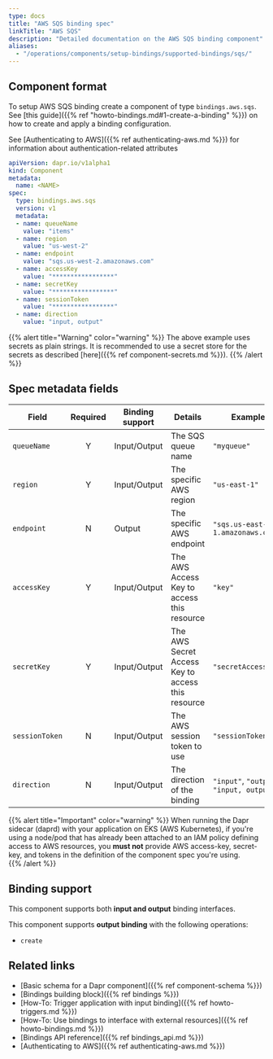 ```yaml
---
type: docs
title: "AWS SQS binding spec"
linkTitle: "AWS SQS"
description: "Detailed documentation on the AWS SQS binding component"
aliases:
  - "/operations/components/setup-bindings/supported-bindings/sqs/"
---
```


## Component format

To setup AWS SQS binding create a component of type `bindings.aws.sqs`. See [this guide]({{% ref "howto-bindings.md#1-create-a-binding" %}}) on how to create and apply a binding configuration.

See [Authenticating to AWS]({{% ref authenticating-aws.md %}}) for information about authentication-related attributes

```yaml
apiVersion: dapr.io/v1alpha1
kind: Component
metadata:
  name: <NAME>
spec:
  type: bindings.aws.sqs
  version: v1
  metadata:
  - name: queueName
    value: "items"
  - name: region
    value: "us-west-2"
  - name: endpoint
    value: "sqs.us-west-2.amazonaws.com"    
  - name: accessKey
    value: "*****************"
  - name: secretKey
    value: "*****************"
  - name: sessionToken
    value: "*****************"
  - name: direction 
    value: "input, output"
```

{{% alert title="Warning" color="warning" %}}
The above example uses secrets as plain strings. It is recommended to use a secret store for the secrets as described [here]({{% ref component-secrets.md %}}).
{{% /alert %}}

## Spec metadata fields

| Field              | Required | Binding support |  Details | Example |
|--------------------|:--------:|------------|-----|---------|
| `queueName` | Y | Input/Output | The SQS queue name | `"myqueue"` |
| `region`             | Y        | Input/Output |  The specific AWS region  | `"us-east-1"`                     |
| `endpoint`           | N        | Output       | The specific AWS endpoint | `"sqs.us-east-1.amazonaws.com"`   |
| `accessKey`          | Y        | Input/Output | The AWS Access Key to access this resource                    | `"key"`                |
| `secretKey`          | Y        | Input/Output | The AWS Secret Access Key to access this resource             | `"secretAccessKey"`    |
| `sessionToken`       | N        | Input/Output | The AWS session token to use         | `"sessionToken"`       |
| `direction`          | N        | Input/Output | The direction of the binding                                  | `"input"`, `"output"`, `"input, output"`                                                                         |

{{% alert title="Important" color="warning" %}}
When running the Dapr sidecar (daprd) with your application on EKS (AWS Kubernetes), if you're using a node/pod that has already been attached to an IAM policy defining access to AWS resources, you **must not** provide AWS access-key, secret-key, and tokens in the definition of the component spec you're using.  
{{% /alert %}}

## Binding support

This component supports both **input and output** binding interfaces.

This component supports **output binding** with the following operations:

- `create`


## Related links

- [Basic schema for a Dapr component]({{% ref component-schema %}})
- [Bindings building block]({{% ref bindings %}})
- [How-To: Trigger application with input binding]({{% ref howto-triggers.md %}})
- [How-To: Use bindings to interface with external resources]({{% ref howto-bindings.md %}})
- [Bindings API reference]({{% ref bindings_api.md %}})
- [Authenticating to AWS]({{% ref authenticating-aws.md %}})

